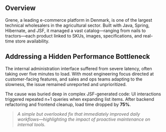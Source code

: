 ## Overview

Grene, a leading e-commerce platform in Denmark, is one of the largest technical wholesalers in the agricultural sector. Built with Java, Spring, Hibernate, and JSF, it managed a vast catalog—ranging from nails to tractors—each product linked to SKUs, images, specifications, and real-time store availability.

## Addressing a Hidden Performance Bottleneck

The internal administration interface suffered from severe latency, often taking over five minutes to load. With most engineering focus directed at customer-facing features, and sales and ops teams adapting to the slowness, the issue remained unreported and unprioritized.

The cause was buried deep in complex JSF-generated code: UI interactions triggered repeated n+1 queries when expanding list items. After backend refactoring and frontend cleanup, load time dropped by **75%**.

> *A simple but overlooked fix that immediately improved daily workflows—highlighting the impact of proactive maintenance on internal tools.*
